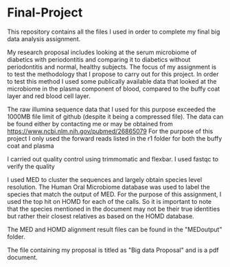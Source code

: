 # Final-Project
This repository contains all the files I used in order to complete my final big data analysis assignment.

My research proposal includes looking at the serum microbiome of diabetics with periodontitis and comparing it to diabetics without periodontitis and normal, healthy subjects.
The focus of my assignment is to test the methodology that I propose to carry out for this project. In order to test this method I used some publically available data that looked at the microbiome in the plasma component of blood, compared to the buffy coat layer and red blood cell layer.

The raw illumina sequence data that I used for this purpose exceeded the 1000MB file limit of github (despite it being a compressed file). The data can be found either by contacting me or may be obtained from https://www.ncbi.nlm.nih.gov/pubmed/26865079 
For the purpose of this project I only used the forward reads listed in the r1 folder for both the buffy coat and plasma

I carried out quality control using trimmomatic and flexbar. I used fastqc to verify the quality

I used MED to cluster the sequences and largely obtain species level resolution.
The Human Oral Microbiome database was used to label the species that match the output of MED. For the purpose of this assignment, I used the top hit on HOMD for each of the calls. So it is important to note that the species mentioned in the document may not be their true identities but rather their closest relatives as based on the HOMD database.

The MED and HOMD alignment result files can be found in the "MEDoutput" folder.
   
The file containing my proposal is titled as "Big data Proposal" and is a pdf document.




